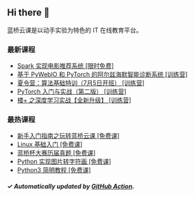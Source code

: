 ## Hi there 👋

蓝桥云课是以动手实验为特色的 IT 在线教育平台。

### 最新课程

<!-- LATEST:START -->
- [Spark 实现电影推荐系统 [限时免费]](https://www.lanqiao.cn/courses/831/)
- [基于 PyWebIO 和 PyTorch 的阿尔兹海默智能诊断系统 [训练营]](https://www.lanqiao.cn/courses/20145/)
- [夏令营：算法基础特训（7月5日开班） [训练营]](https://www.lanqiao.cn/courses/20932/)
- [PyTorch 入门与实战（第二版） [训练营]](https://www.lanqiao.cn/courses/1073/)
- [楼+ 之深度学习实战【全新升级】 [训练营]](https://www.lanqiao.cn/courses/2617/)
<!-- LATEST:END -->

### 最热课程

<!-- HOTEST:START -->
- [新手入门指南之玩转蓝桥云课 [免费课]](https://www.lanqiao.cn/courses/63/)
- [Linux 基础入门 [免费课]](https://www.lanqiao.cn/courses/1/)
- [蓝桥杯大赛历届真题 [免费课]](https://www.lanqiao.cn/courses/2786/)
- [Python 实现图片转字符画 [免费课]](https://www.lanqiao.cn/courses/370/)
- [Python3 简明教程 [免费课]](https://www.lanqiao.cn/courses/596/)
<!-- HOTEST:END -->

##### ✓ Automatically updated by [GitHub Action](https://github.com/lanqiao-courses/.github/actions/workflows/update.yml).
